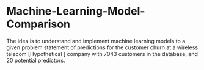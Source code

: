 # Machine-Learning-Model-Comparison
The idea is to understand and implement machine learning models to a given problem statement of predictions for the customer churn at a wireless telecom [Hypothetical ] company with 7043 customers in the database, and 20 potential predictors.

